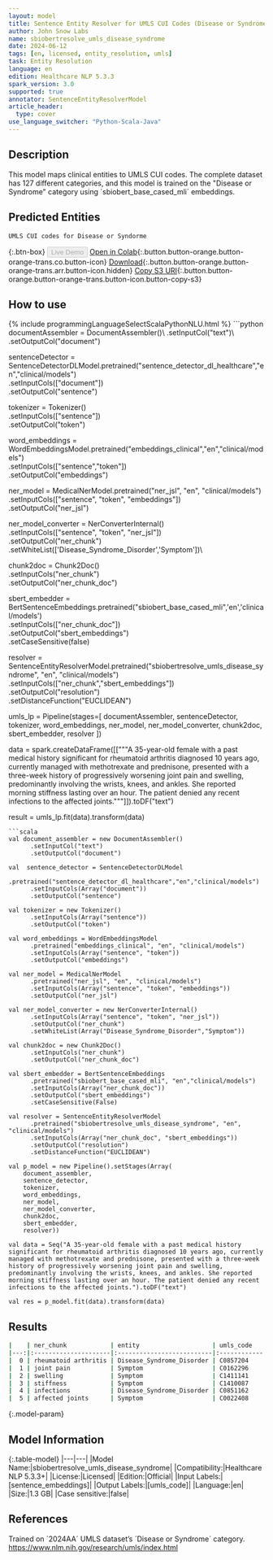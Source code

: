 ```yaml
---
layout: model
title: Sentence Entity Resolver for UMLS CUI Codes (Disease or Syndrome)
author: John Snow Labs
name: sbiobertresolve_umls_disease_syndrome
date: 2024-06-12
tags: [en, licensed, entity_resolution, umls]
task: Entity Resolution
language: en
edition: Healthcare NLP 5.3.3
spark_version: 3.0
supported: true
annotator: SentenceEntityResolverModel
article_header:
  type: cover
use_language_switcher: "Python-Scala-Java"
---
```


## Description

This model maps clinical entities to UMLS CUI codes. The complete dataset has 127 different categories, and this model is trained on the "Disease or Syndrome" category using ´sbiobert_base_cased_mli´ embeddings.

## Predicted Entities

`UMLS CUI codes for Disease or Syndorme`

{:.btn-box}
<button class="button button-orange" disabled>Live Demo</button>
[Open in Colab](https://colab.research.google.com/github/JohnSnowLabs/spark-nlp-workshop/blob/master/tutorials/Certification_Trainings/Healthcare/3.Clinical_Entity_Resolvers.ipynb){:.button.button-orange.button-orange-trans.co.button-icon}
[Download](https://s3.amazonaws.com/auxdata.johnsnowlabs.com/clinical/models/sbiobertresolve_umls_disease_syndrome_en_5.3.3_3.0_1718203005281.zip){:.button.button-orange.button-orange-trans.arr.button-icon.hidden}
[Copy S3 URI](s3://auxdata.johnsnowlabs.com/clinical/models/sbiobertresolve_umls_disease_syndrome_en_5.3.3_3.0_1718203005281.zip){:.button.button-orange.button-orange-trans.button-icon.button-copy-s3}

## How to use



<div class="tabs-box" markdown="1">
{% include programmingLanguageSelectScalaPythonNLU.html %}
```python
documentAssembler = DocumentAssembler()\
    .setInputCol("text")\
    .setOutputCol("document")

sentenceDetector = SentenceDetectorDLModel.pretrained("sentence_detector_dl_healthcare","en","clinical/models")\
    .setInputCols(["document"])\
    .setOutputCol("sentence")

tokenizer = Tokenizer()\
    .setInputCols(["sentence"])\
    .setOutputCol("token")

word_embeddings = WordEmbeddingsModel.pretrained("embeddings_clinical","en","clinical/models")\
    .setInputCols(["sentence","token"])\
    .setOutputCol("embeddings")

ner_model = MedicalNerModel.pretrained("ner_jsl", "en", "clinical/models")\
    .setInputCols(["sentence", "token", "embeddings"])\
    .setOutputCol("ner_jsl")

ner_model_converter = NerConverterInternal()\
    .setInputCols(["sentence", "token", "ner_jsl"])\
    .setOutputCol("ner_chunk")\
    .setWhiteList(['Disease_Syndrome_Disorder','Symptom'])\

chunk2doc = Chunk2Doc()\
    .setInputCols("ner_chunk")\
    .setOutputCol("ner_chunk_doc")

sbert_embedder = BertSentenceEmbeddings.pretrained("sbiobert_base_cased_mli",'en','clinical/models')\
    .setInputCols(["ner_chunk_doc"])\
    .setOutputCol("sbert_embeddings")\
    .setCaseSensitive(false)

resolver = SentenceEntityResolverModel.pretrained("sbiobertresolve_umls_disease_syndrome", "en", "clinical/models") \
    .setInputCols(["ner_chunk","sbert_embeddings"]) \
    .setOutputCol("resolution")\
    .setDistanceFunction("EUCLIDEAN")

umls_lp = Pipeline(stages=[
    documentAssembler,
    sentenceDetector,
    tokenizer,
    word_embeddings,
    ner_model,
    ner_model_converter,
    chunk2doc,
    sbert_embedder,
    resolver
])

data = spark.createDataFrame([["""A 35-year-old female with a past medical history significant for rheumatoid arthritis diagnosed 10 years ago, currently managed with methotrexate and prednisone, presented with a three-week history of progressively worsening joint pain and swelling, predominantly involving the wrists, knees, and ankles. She reported morning stiffness lasting over an hour. The patient denied any recent infections to the affected joints."""]]).toDF("text")

result = umls_lp.fit(data).transform(data)
```
```scala
val document_assembler = new DocumentAssembler()
      .setInputCol("text")
      .setOutputCol("document")

val  sentence_detector = SentenceDetectorDLModel
      .pretrained("sentence_detector_dl_healthcare","en","clinical/models")
      .setInputCols(Array("document"))
      .setOutputCol("sentence")

val tokenizer = new Tokenizer()
      .setInputCols(Array("sentence"))
      .setOutputCol("token")

val word_embeddings = WordEmbeddingsModel
      .pretrained("embeddings_clinical", "en", "clinical/models")
      .setInputCols(Array("sentence", "token"))
      .setOutputCol("embeddings")

val ner_model = MedicalNerModel
      .pretrained("ner_jsl", "en", "clinical/models")
      .setInputCols(Array("sentence", "token", "embeddings"))
      .setOutputCol("ner_jsl")

val ner_model_converter = new NerConverterInternal()
      .setInputCols(Array("sentence", "token", "ner_jsl"))
      .setOutputCol("ner_chunk")
      .setWhiteList(Array("Disease_Syndrome_Disorder","Symptom"))

val chunk2doc = new Chunk2Doc()
      .setInputCols("ner_chunk")
      .setOutputCol("ner_chunk_doc")

val sbert_embedder = BertSentenceEmbeddings
      .pretrained("sbiobert_base_cased_mli", "en","clinical/models")
      .setInputCols(Array("ner_chunk_doc"))
      .setOutputCol("sbert_embeddings")
      .setCaseSensitive(False)
    
val resolver = SentenceEntityResolverModel
      .pretrained("sbiobertresolve_umls_disease_syndrome", "en", "clinical/models")
      .setInputCols(Array("ner_chunk_doc", "sbert_embeddings"))
      .setOutputCol("resolution")
      .setDistanceFunction("EUCLIDEAN")

val p_model = new Pipeline().setStages(Array(
    document_assembler,
    sentence_detector,
    tokenizer,
    word_embeddings,
    ner_model,
    ner_model_converter,
    chunk2doc,
    sbert_embedder,
    resolver))
    
val data = Seq("A 35-year-old female with a past medical history significant for rheumatoid arthritis diagnosed 10 years ago, currently managed with methotrexate and prednisone, presented with a three-week history of progressively worsening joint pain and swelling, predominantly involving the wrists, knees, and ankles. She reported morning stiffness lasting over an hour. The patient denied any recent infections to the affected joints.").toDF("text")  

val res = p_model.fit(data).transform(data)
```
</div>

## Results

```bash
|    | ner_chunk            | entity                    | umls_code   | resolution             | all_k_results                                          | all_k_distances                              | all_k_cosine_distances                       | all_k_resolutions                                                                                                          |
|---:|:---------------------|:--------------------------|:------------|:-----------------------|:-------------------------------------------------------|:---------------------------------------------|:---------------------------------------------|:---------------------------------------------------------------------------------------------------------------------------|
|  0 | rheumatoid arthritis | Disease_Syndrome_Disorder | C0857204    | rheumatoid arthropathy | C0857204:::C0035436:::C0003873:::C3842272:::C0241786...| 2.6543:::3.0397:::3.0685:::3.7683:::3.8342...| 0.0104:::0.0138:::0.0141:::0.0213:::0.0221...| rheumatoid arthropathy:::rheumatic arthritis:::rheumatoid arthritis (disorder):::rheumatoid arthritis - rheumatism:::ana...|
|  1 | joint pain           | Symptom                   | C0162296    | multiple joint pain    | C0162296:::C0748680:::C0423690:::C0553642:::C5700083...| 3.4499:::5.1713:::5.2817:::5.5698:::5.7625...| 0.0172:::0.0387:::0.0406:::0.0448:::0.0481...| multiple joint pain:::shoulder pain exertional:::facet joint pain:::myofascial pain:::chronic pain:::period pain:::knee ...|
|  2 | swelling             | Symptom                   | C1411141    | wandering swelling     | C1411141:::C0037580:::C0281913:::C2938877:::C0497156...| 6.0648:::6.7036:::7.2996:::7.7305:::8.1315...| 0.0556:::0.0665:::0.0784:::0.0893:::0.0991...| wandering swelling:::soft tissue swelling:::muscles swelling:::limbal swelling:::swollen glands:::vascular edema:::calab...|
|  3 | stiffness            | Symptom                   | C1410087    | stiffness; spine       | C1410087:::C0014481:::C1861404:::C0277460:::C5554232...| 7.7399:::8.8854:::8.9370:::9.0310:::9.0316...| 0.0937:::0.1219:::0.1217:::0.1238:::0.1256...| stiffness; spine:::stiff sickness:::thumbs, stiff:::scaly leg:::stiff lung:::syndrome, stiff-person:::jt stiffness nec-h...|
|  4 | infections           | Disease_Syndrome_Disorder | C0851162    | infections             | C0851162:::C0578491:::C0009450:::C0747002:::C0858744...| 0.0000:::5.3371:::5.3800:::5.3940:::5.7704...| 0.0000:::0.0453:::0.0461:::0.0463:::0.0522...| infections:::infections site:::infection:::infections op:::induced infections:::infections underlying:::infections secon...|
|  5 | affected joints      | Symptom                   | C0022408    | joint dysfunction      | C0022408:::C0409271:::C5191746:::C0231586:::C4280547...| 6.8566:::7.4435:::7.5452:::7.6765:::7.9062...| 0.0689:::0.0824:::0.0844:::0.0851:::0.0937...| joint dysfunction:::derangement of multiple joints:::disorder of joint region:::abnormal joint movement:::infected joint...|
```

{:.model-param}
## Model Information

{:.table-model}
|---|---|
|Model Name:|sbiobertresolve_umls_disease_syndrome|
|Compatibility:|Healthcare NLP 5.3.3+|
|License:|Licensed|
|Edition:|Official|
|Input Labels:|[sentence_embeddings]|
|Output Labels:|[umls_code]|
|Language:|en|
|Size:|1.3 GB|
|Case sensitive:|false|

## References

Trained on ´2024AA´ UMLS dataset’s ´Disease or Syndrome´ category. https://www.nlm.nih.gov/research/umls/index.html
